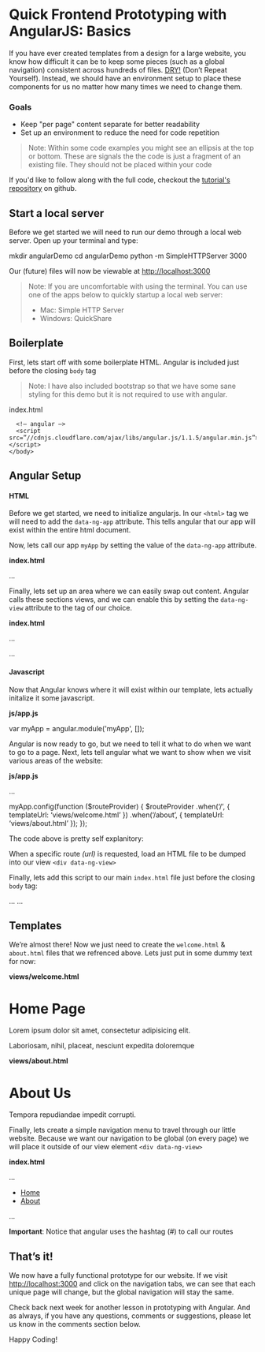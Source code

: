 # Quick Frontend Prototyping with AngularJS: Basics

If you have ever created templates from a design for a large website, you know how difficult it can be to keep some pieces (such as a global navigation) consistent across hundreds of files. [DRY!](http://en.wikipedia.org/wiki/Don't_repeat_yourself) (Don’t Repeat Yourself). Instead, we should have an environment setup to place these components for us no matter how many times we need to change them.

### Goals

* Keep "per page" content separate for better readability
* Set up an environment to reduce the need for code repetition

> Note: Within some code examples you might see an ellipsis at the top or bottom. These are signals the the code is just a fragment of an existing file. They should not be placed within your code

If you'd like to follow along with the full code, checkout the [tutorial's repository](https://github.com/simonwjackson/angular-frontend-prototyping) on github.


## Start a local server

Before we get started we will need to run our demo through a local web server. Open up your terminal and type:

  mkdir angularDemo
  cd angularDemo
  python -m SimpleHTTPServer 3000

Our (future) files will now be viewable at [http://localhost:3000](http://localhost:3000)

> Note: If you are uncomfortable with using the terminal. You can use one of the apps below to quickly startup a local web server:
>
> * Mac: Simple HTTP Server
> * Windows: QuickShare

## Boilerplate

First, lets start off with some boilerplate HTML. Angular is included just before the closing `body` tag

> Note: I have also included bootstrap so that we have some sane styling for this demo but it is not required to use with angular.

index.html

  <!DOCTYPE html>
  <html>
    <head>
      <meta charset=”utf-8″>
      <title>Angular Demo</title>
      <link href=”//netdna.bootstrapcdn.com/bootstrap/3.0.0/css/bootstrap.min.css” rel=”stylesheet”>
    </head>
    <body>
      <div class=”container”>
        <!– our content here –>
      </div>

      <!– angular –>
      <script src=”//cdnjs.cloudflare.com/ajax/libs/angular.js/1.1.5/angular.min.js”></script>
    </body>
  </html>


## Angular Setup

#### HTML

Before we get started, we need to initialize angularjs. In our `<html>` tag we will need to add the `data-ng-app` attribute. This tells angular that our app will exist within the entire html document.

Now, lets call our app `myApp` by setting the value of the `data-ng-app` attribute.

**index.html**

  <html data-ng-app="myApp">
  ...

Finally, lets set up an area where we can easily swap out content. Angular calls these sections views, and we can enable this by setting the `data-ng-view` attribute to the tag of our choice.

**index.html**

  ...
  <div class="container">
    <div data-ng-view></div>
  </div>
  ...

#### Javascript

Now that Angular knows where it will exist within our template, lets actually initalize it some javascript.

**js/app.js**

  var myApp = angular.module('myApp', []);

Angular is now ready to go, but we need to tell it what to do when we want to go to a page. Next, lets tell angular what we want to show when we visit various areas of the website:

**js/app.js**

  ...

  myApp.config(function ($routeProvider) {
    $routeProvider
      .when(‘/’, {
        templateUrl: ‘views/welcome.html’
      })
      .when(‘/about’, {
        templateUrl: ‘views/about.html’
      });
  });

The code above is pretty self explanitory:

When a specific route *(url)* is requested, load an HTML file to be dumped into our view `<div data-ng-view>`

Finally, lets add this script to our main `index.html` file just before the closing `body` tag:

  ...
      <script src="js/app.js"></script>
    </body>
    ...

## Templates

We’re almost there! Now we just need to create the `welcome.html` & `about.html` files that we refrenced above. Lets just put in some dummy text for now:

**views/welcome.html**

  <h1>Home Page</h1>
  <p>Lorem ipsum dolor sit amet, consectetur adipisicing elit.</p>
  <p>Laboriosam, nihil, placeat, nesciunt expedita doloremque</p>

**views/about.html**

  <h1>About Us</h1>
  <p>Tempora repudiandae impedit corrupti.</p>

Finally, lets create a simple navigation menu to travel through our little website. Because we want our navigation to be global (on every page) we will place it outside of our view element `<div data-ng-view>`

**index.html**

  ...
    <ul class="nav nav-tabs">
      <li><a href="#">Home</a></li>
      <li><a href="#about">About</a></li>
    </ul>
    <div data-ng-view></div>
  ...

**Important**: Notice that angular uses the hashtag (#) to call our routes

## That’s it!

We now have a fully functional prototype for our website. If we visit [http://localhost:3000](http://localhost:3000) and click on the navigation tabs, we can see that each unique page will change, but the global navigation will stay the same.

Check back next week for another lesson in prototyping with Angular. And as always, if you have any questions, comments or suggestions, please let us know in the comments section below.

Happy Coding!